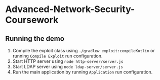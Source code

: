 # Advanced-Network-Security-Coursework

## Running the demo
1. Compile the exploit class using `./gradlew exploit:compileKotlin` or running `Compile Exploit` run configuration.
2. Start HTTP server using `node http-server/server.js`
3. Start LDAP server using `node ldap-server/server.js`
4. Run the main application by running `Application` run configuration.